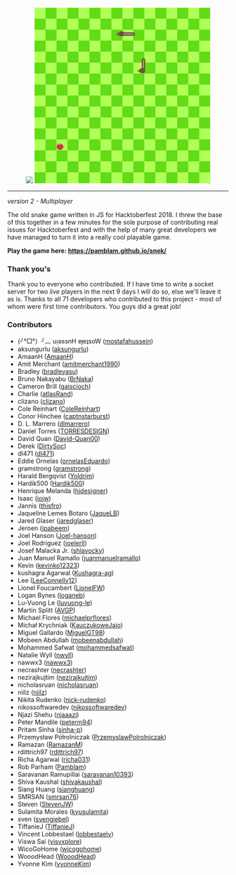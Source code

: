 <p align="center">
<img src='https://i.imgur.com/j95GpFY.png' />
<img src='images/snek_demo.gif' />
<hr>
</p>

*version 2 - Multiplayer*

The old snake game written in JS for Hacktoberfest 2018. I threw the base of this together in a few minutes for the sole purpose of contributing real issues for Hacktoberfest and with the help of many great developers we have managed to turn it into a really cool playable game.

**Play the game here: https://pamblam.github.io/snek/**

### Thank you's

Thank you to everyone who contributed. If I have time to write a socket server for two *live* players in the next 9 days I will do so, else we'll leave it as is. Thanks to all 71 developers who contributed to this project - most of whom were first time contributors. You guys did a great job!

### Contributors

 - (╯°□°）╯︵ uᴉǝssnH ɐɟɐʇsoW ([mostafahussein](https://github.com/mostafahussein))
 - aksungurlu  ([aksungurlu](https://github.com/aksungurlu))
 - AmaanH ([AmaanH](https://github.com/AmaanH))
 - Amit Merchant ([amitmerchant1990](https://github.com/amitmerchant1990))
 - Bradley  ([bradleyasu](https://github.com/bradleyasu))
 - Bruno Nakayabu  ([BrNaka](https://github.com/BrNaka))
 - Cameron Brill ([gaiscioch](https://github.com/gaiscioch))
 - Charlie ([atlasRand](https://github.com/atlasRand))
 - clizano  ([clizano](https://github.com/clizano))
 - Cole Reinhart  ([ColeReinhart](https://github.com/ColeReinhart))
 - Conor Hinchee  ([captnstarburst](https://github.com/captnstarburst))
 - D. L. Marrero  ([dlmarrero](https://github.com/dlmarrero))
 - Daniel Torres ([TORRESDESIGN](https://github.com/TORRESDESIGN))
 - David Quan  ([David-Quan00](https://github.com/David-Quan00))
 - Derek  ([DirtySoc](https://github.com/DirtySoc))
 - dl471 ([dl471](https://github.com/dl471))
 - Eddie Ornelas  ([ornelasEduardo](https://github.com/ornelasEduardo))
 - gramstrong  ([gramstrong](https://github.com/gramstrong))
 - Harald Bergqvist ([Yoldrim](https://github.com/Yoldrim))
 - Hardik500 ([Hardik500](https://github.com/Hardik500))
 - Henrique Melanda  ([hjdesigner](https://github.com/hjdesigner))
 - Isaac ([iojw](https://github.com/iojw))
 - Jannis  ([thisfro](https://github.com/thisfro))
 - Jaqueline Lemes Botaro  ([JaqueLB](https://github.com/JaqueLB))
 - Jared Glaser ([jaredglaser](https://github.com/jaredglaser))
 - Jeroen  ([jpabeem](https://github.com/jpabeem))
 - Joel Hanson ([Joel-hanson](https://github.com/Joel-hanson))
 - Joel Rodriguez ([joelerll](https://github.com/joelerll))
 - Josef Malacka Jr. ([shlavocky](https://github.com/shlavocky))
 - Juan Manuel Ramallo  ([juanmanuelramallo](https://github.com/juanmanuelramallo))
 - Kevin ([kevinko12323](https://github.com/kevinko12323))
 - kushagra Agarwal ([Kushagra-ag](https://github.com/Kushagra-ag))
 - Lee  ([LeeConnelly12](https://github.com/LeeConnelly12))
 - Lionel Foucambert ([LionelFW](https://github.com/LionelFW))
 - Logan Bynes ([loganeb](https://github.com/loganeb))
 - Lu-Vuong Le ([luvuong-le](https://github.com/luvuong-le))
 - Martin Splitt  ([AVGP](https://github.com/AVGP))
 - Michael Flores ([michaelprflores](https://github.com/michaelprflores))
 - Michał Krychniak  ([KauczukoweJajo](https://github.com/KauczukoweJajo))
 - Miguel Gallardo ([MiguelGT98](https://github.com/MiguelGT98))
 - Mobeen Abdullah  ([mobeenabdullah](https://github.com/mobeenabdullah))
 - Mohammed Safwat ([mohammedsafwat](https://github.com/mohammedsafwat))
 - Natalie Wyll ([nwyll](https://github.com/nwyll))
 - nawwx3  ([nawwx3](https://github.com/nawwx3))
 - necrashter  ([necrashter](https://github.com/necrashter))
 - nezirajkujtim ([nezirajkujtim](https://github.com/nezirajkujtim))
 - nicholasruan  ([nicholasruan](https://github.com/nicholasruan))
 - niilz ([niilz](https://github.com/niilz))
 - Nikita Rudenko ([nick-rudenko](https://github.com/nick-rudenko))
 - nikossoftwaredev  ([nikossoftwaredev](https://github.com/nikossoftwaredev))
 - Njazi Shehu ([njaaazi](https://github.com/njaaazi))
 - Peter Mandile ([peterm94](https://github.com/peterm94))
 - Pritam Sinha  ([sinha-p](https://github.com/sinha-p))
 - Przemysław Półrolniczak  ([PrzemyslawPolrolniczak](https://github.com/PrzemyslawPolrolniczak))
 - Ramazan ([RamazanM](https://github.com/RamazanM))
 - rdittrich97  ([rdittrich97](https://github.com/rdittrich97))
 - Richa Agarwal ([richa031](https://github.com/richa031))
 - Rob Parham ([Pamblam](https://github.com/Pamblam))
 - Saravanan Ramupillai ([saravanan10393](https://github.com/saravanan10393))
 - Shiva Kaushal ([shivakaushal](https://github.com/shivakaushal))
 - Siang Huang ([sianghuang](https://github.com/sianghuang))
 - SMRSAN ([smrsan76](https://github.com/smrsan76))
 - Steven  ([StevenJW](https://github.com/StevenJW))
 - Sulamita Morales ([kyusulamita](https://github.com/kyusulamita))
 - sven ([svengiebel](https://github.com/svengiebel))
 - TiffanieJ ([TiffanieJ](https://github.com/TiffanieJ))
 - Vincent Lobbestael ([lobbestaelv](https://github.com/lobbestaelv))
 - Viswa Sai ([visvxplore](https://github.com/visvxplore))
 - WicoGoHome ([wicogohome](https://github.com/wicogohome))
 - WooodHead ([WooodHead](https://github.com/WooodHead))
 - Yvonne Kim ([yvonneKim](https://github.com/yvonneKim))
